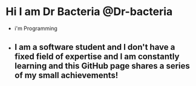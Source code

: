 # Hi I am Dr Bacteria @Dr-bacteria
- i'm Programming
- <h2>
  I am a software student and I don't have a fixed field of expertise and I am constantly learning and this GitHub page shares a series of my small achievements!
</h2>

